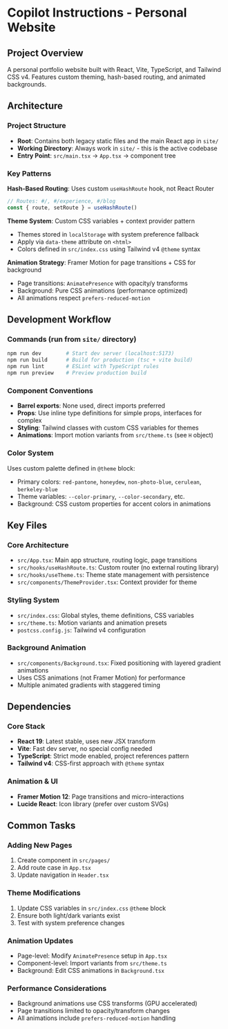 # Copilot Instructions - Personal Website

## Project Overview
A personal portfolio website built with React, Vite, TypeScript, and Tailwind CSS v4. Features custom theming, hash-based routing, and animated backgrounds.

## Architecture

### Project Structure
- **Root**: Contains both legacy static files and the main React app in `site/`
- **Working Directory**: Always work in `site/` - this is the active codebase
- **Entry Point**: `src/main.tsx` → `App.tsx` → component tree

### Key Patterns

**Hash-Based Routing**: Uses custom `useHashRoute` hook, not React Router
```typescript
// Routes: #/, #/experience, #/blog
const { route, setRoute } = useHashRoute()
```

**Theme System**: Custom CSS variables + context provider pattern
- Themes stored in `localStorage` with system preference fallback
- Apply via `data-theme` attribute on `<html>`
- Colors defined in `src/index.css` using Tailwind v4 `@theme` syntax

**Animation Strategy**: Framer Motion for page transitions + CSS for background
- Page transitions: `AnimatePresence` with opacity/y transforms
- Background: Pure CSS animations (performance optimized)
- All animations respect `prefers-reduced-motion`

## Development Workflow

### Commands (run from `site/` directory)
```bash
npm run dev        # Start dev server (localhost:5173)
npm run build      # Build for production (tsc + vite build)
npm run lint       # ESLint with TypeScript rules
npm run preview    # Preview production build
```

### Component Conventions
- **Barrel exports**: None used, direct imports preferred
- **Props**: Use inline type definitions for simple props, interfaces for complex
- **Styling**: Tailwind classes with custom CSS variables for themes
- **Animations**: Import motion variants from `src/theme.ts` (see `H` object)

### Color System
Uses custom palette defined in `@theme` block:
- Primary colors: `red-pantone`, `honeydew`, `non-photo-blue`, `cerulean`, `berkeley-blue`
- Theme variables: `--color-primary`, `--color-secondary`, etc.
- Background: CSS custom properties for accent colors in animations

## Key Files

### Core Architecture
- `src/App.tsx`: Main app structure, routing logic, page transitions
- `src/hooks/useHashRoute.ts`: Custom router (no external routing library)
- `src/hooks/useTheme.ts`: Theme state management with persistence
- `src/components/ThemeProvider.tsx`: Context provider for theme

### Styling System
- `src/index.css`: Global styles, theme definitions, CSS variables
- `src/theme.ts`: Motion variants and animation presets
- `postcss.config.js`: Tailwind v4 configuration

### Background Animation
- `src/components/Background.tsx`: Fixed positioning with layered gradient animations
- Uses CSS animations (not Framer Motion) for performance
- Multiple animated gradients with staggered timing

## Dependencies

### Core Stack
- **React 19**: Latest stable, uses new JSX transform
- **Vite**: Fast dev server, no special config needed
- **TypeScript**: Strict mode enabled, project references pattern
- **Tailwind v4**: CSS-first approach with `@theme` syntax

### Animation & UI
- **Framer Motion 12**: Page transitions and micro-interactions
- **Lucide React**: Icon library (prefer over custom SVGs)

## Common Tasks

### Adding New Pages
1. Create component in `src/pages/`
2. Add route case in `App.tsx`
3. Update navigation in `Header.tsx`

### Theme Modifications
1. Update CSS variables in `src/index.css` `@theme` block
2. Ensure both light/dark variants exist
3. Test with system preference changes

### Animation Updates
- Page-level: Modify `AnimatePresence` setup in `App.tsx`
- Component-level: Import variants from `src/theme.ts`
- Background: Edit CSS animations in `Background.tsx`

### Performance Considerations
- Background animations use CSS transforms (GPU accelerated)
- Page transitions limited to opacity/transform changes
- All animations include `prefers-reduced-motion` handling
